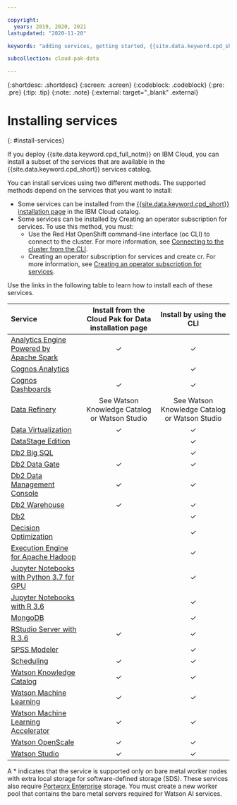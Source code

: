 ```yaml
---

copyright:
  years: 2019, 2020, 2021
lastupdated: "2020-11-20"

keywords: "adding services, getting started, {{site.data.keyword.cpd_short}}, {{site.data.keyword.cpd_full_notm}}, data, ai, analytics, data analytics, governance, data governance"

subcollection: cloud-pak-data

---
```


{:shortdesc: .shortdesc}
{:screen: .screen}
{:codeblock: .codeblock}
{:pre: .pre}
{:tip: .tip}
{:note: .note}
{:external: target="_blank" .external}


# Installing services
{: #install-services}

If you deploy {{site.data.keyword.cpd_full_notm}} on IBM Cloud, you can install a subset of the services that are available in the {{site.data.keyword.cpd_short}} services catalog.

You can install services using two different methods. The supported methods depend on the services that you want to install:

* Some services can be installed from the [{{site.data.keyword.cpd_short}} installation page](https://cloud.ibm.com/catalog/content/ibm-cp-datacore-6825cc5d-dbf8-4ba2-ad98-690e6f221701-global) in the IBM Cloud catalog.
* Some services can be installed by Creating an operator subscription for services. To use this method, you must:
   * Use the Red Hat OpenShift command-line interface (oc CLI) to connect to the cluster. For more information, see [Connecting to the cluster from the CLI](https://cloud.ibm.com/docs/openshift?topic=openshift-access_cluster#access_oc_cli). 
   * Creating an operator subscription for services and create cr. For more information, see [Creating an operator subscription for services](https://www.ibm.com/docs/en/cloud-paks/cp-data/4.0?topic=tasks-creating-operator-subscriptions).

Use the links in the following table to learn how to install each of these services.

|Service 	      |Install from the Cloud Pak for Data installation page 	|Install by using the CLI|
|:------------- |:-----------------------------------------------------------------:| :-----------:|
|[Analytics Engine Powered by Apache Spark](https://www.ibm.com/docs/en/cloud-paks/cp-data/4.0?topic=services-analytics-engine-powered-by-apache-spark)                                           | 	✓ | 	✓ |
|[Cognos Analytics](https://www.ibm.com/docs/en/cloud-paks/cp-data/4.0?topic=services-cognos-analytics) 	                                                                |     |  ✓  |
|[Cognos Dashboards](https://www.ibm.com/docs/en/cloud-paks/cp-data/4.0?topic=services-cognos-dashboards)                                                                 | 	✓ | 	✓ |
|[Data Refinery](https://www.ibm.com/docs/en/cloud-paks/cp-data/4.0?topic=services-data-refinery)|	See Watson Knowledge Catalog or Watson Studio |	See Watson Knowledge Catalog or Watson Studio |
|[Data Virtualization](https://www.ibm.com/docs/en/cloud-paks/cp-data/4.0?topic=services-data-virtualization)                                                                | 	✓ | 	✓ |
|[DataStage Edition](https://www.ibm.com/docs/en/cloud-paks/cp-data/4.0?topic=services-datastage)                                                                  |     |  ✓  |
|[Db2 Big SQL](https://www.ibm.com/docs/en/cloud-paks/cp-data/4.0?topic=services-db2-big-sql)                                                                        |     |  ✓  |
|[Db2 Data Gate](https://www.ibm.com/docs/en/cloud-paks/cp-data/4.0?topic=services-db2-data-gate)                                                                        |  ✓  |  ✓  |
|[Db2 Data Management Console](https://www.ibm.com/docs/en/cloud-paks/cp-data/4.0?topic=services-db2-data-management-console)                                                                        |  ✓  |  ✓  |
|[Db2 Warehouse](https://www.ibm.com/docs/en/cloud-paks/cp-data/4.0?topic=services-db2-warehouse)                                                                      | 	✓ | 	✓ |
|[Db2 ](https://www.ibm.com/docs/en/cloud-paks/cp-data/4.0?topic=services-db2)                                                                      | 	  | 	✓ |
|[Decision Optimization](https://www.ibm.com/docs/en/cloud-paks/cp-data/4.0?topic=services-decision-optimization)                                                              |     |  ✓  |
|[Execution Engine for Apache Hadoop](https://www.ibm.com/docs/en/cloud-paks/cp-data/4.0?topic=services-execution-engine-apache-hadoop)                                                 |     |  ✓  |
|[Jupyter Notebooks with Python 3.7 for GPU](https://www.ibm.com/docs/en/cloud-paks/cp-data/4.0?topic=services-jupyter-python-37-gpu)                                        	|     |  ✓  |
|[Jupyter Notebooks with R 3.6](https://www.ibm.com/docs/en/cloud-paks/cp-data/4.0?topic=services-jupyter-notebooks-r-36)                                                      |     |  ✓  |
|[MongoDB](https://www.ibm.com/docs/en/cloud-paks/cp-data/4.0?topic=services-mongodb)                                                                            |     |  ✓  |
|[RStudio Server with R 3.6](https://www.ibm.com/docs/en/cloud-paks/cp-data/4.0?topic=services-rstudio-server-r-36)                                                         | 	✓ | 	✓ |
|[SPSS Modeler](https://www.ibm.com/docs/en/cloud-paks/cp-data/4.0?topic=services-spss-modeler)                                                                       |     |  ✓  |
|[Scheduling](https://www.ibm.com/docs/en/cloud-paks/cp-data/4.0?topic=tasks-setting-up-scheduling-service)                                                                       |   ✓ |  ✓  |
|[Watson Knowledge Catalog](https://www.ibm.com/docs/en/cloud-paks/cp-data/4.0?topic=services-watson-knowledge-catalog)                                                           | 	✓ | ✓  |
|[Watson Machine Learning](https://www.ibm.com/docs/en/cloud-paks/cp-data/4.0?topic=services-watson-machine-learning)                                                            | 	✓ | 	✓ |
|[Watson Machine Learning Accelerator](https://www.ibm.com/docs/en/cloud-paks/cp-data/4.0?topic=services-watson-machine-learning-accelerator)                                                            | 	✓ | 	✓ |
|[Watson OpenScale](https://www.ibm.com/docs/en/cloud-paks/cp-data/4.0?topic=services-watson-openscale)                                                                   | 	✓ | 	✓ |
|[Watson Studio](https://www.ibm.com/docs/en/cloud-paks/cp-data/4.0?topic=services-watson-studio)                                                                      | 	✓ | 	✓ |

A * indicates that the service is supported only on bare metal worker nodes with extra local storage for software-defined storage (SDS). These services also require [Portworx Enterprise](https://cloud.ibm.com/catalog/services/portworx-enterprise) storage. You must create a new worker pool that contains the bare metal servers required for Watson AI services.
